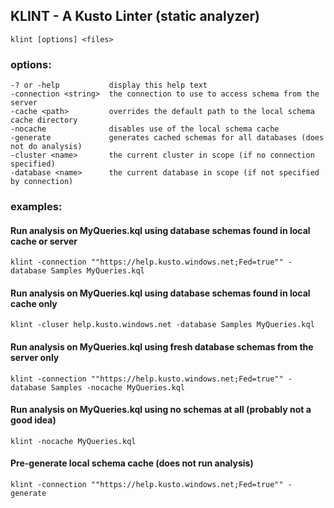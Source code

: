 ## KLINT - A Kusto Linter (static analyzer)

    klint [options] <files>

### options:

    -? or -help           display this help text
    -connection <string>  the connection to use to access schema from the server
    -cache <path>         overrides the default path to the local schema cache directory
    -nocache              disables use of the local schema cache
    -generate             generates cached schemas for all databases (does not do analysis)
    -cluster <name>       the current cluster in scope (if no connection specified)
    -database <name>      the current database in scope (if not specified by connection)

### examples:

#### Run analysis on MyQueries.kql using database schemas found in local cache or server

    klint -connection ""https://help.kusto.windows.net;Fed=true"" -database Samples MyQueries.kql

#### Run analysis on MyQueries.kql using database schemas found in local cache only

    klint -cluser help.kusto.windows.net -database Samples MyQueries.kql

#### Run analysis on MyQueries.kql using fresh database schemas from the server only

    klint -connection ""https://help.kusto.windows.net;Fed=true"" -database Samples -nocache MyQueries.kql

#### Run analysis on MyQueries.kql using no schemas at all (probably not a good idea)

    klint -nocache MyQueries.kql

#### Pre-generate local schema cache (does not run analysis)

    klint -connection ""https://help.kusto.windows.net;Fed=true"" -generate
